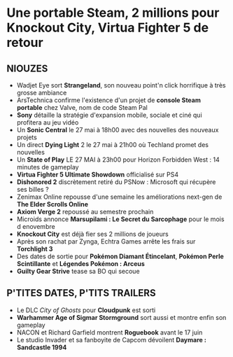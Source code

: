 # Une portable Steam, 2 millions pour Knockout City, Virtua Fighter 5 de retour

## NIOUZES

- Wadjet Eye sort **Strangeland**, son nouveau point'n click horrifique à très grosse ambiance
- ArsTechnica confirme l'existence d'un projet de **console Steam portable** chez Valve, nom de code Steam Pal
- **Sony** détaille la stratégie d'expansion mobile, sociale et ciné qui profitera au jeu vidéo
- Un **Sonic Central** le 27 mai à 18h00 avec des nouvelles des nouveaux projets
- Un direct **Dying Light** 2 le 27 mai à 21h00 où Techland promet des nouvelles
- Un **State of Play** LE 27 MAI à 23h00 pour Horizon Forbidden West : 14 minutes de gameplay
- **Virtua Fighter 5 Ultimate Showdown** officialisé sur PS4
- **Dishonored 2** discrètement retiré du PSNow : Microsoft qui récupère ses billes ?
- Zenimax Online repousse d'une semaine les améliorations next-gen de **The Elder Scrolls Online**
- **Axiom Verge 2** repoussé au semestre prochain
- Microids annonce **Marsupilami : Le Secret du Sarcophage** pour le mois d enovembre
- **Knockout City** est déjà fier ses 2 millions de joueurs
- Après son rachat par Zynga, Echtra Games arrête les frais sur **Torchlight 3**
- Des dates de sortie pour **Pokémon Diamant Étincelant**, **Pokémon Perle Scintillante** et **Légendes Pokémon : Arceus**
- **Guilty Gear Strive** tease sa BO qui secoue

## P'TITES DATES, P'TITS TRAILERS

- Le DLC *City of Ghosts* pour **Cloudpunk** est sorti
- **Warhammer Age of Sigmar Stormground** sort aussi et montre enfin son gameplay
- NACON et Richard Garfield montrent **Roguebook** avant le 17 juin
- Le studio Invader et sa fanboyite de Capcom dévoilent **Daymare : Sandcastle 1994**
